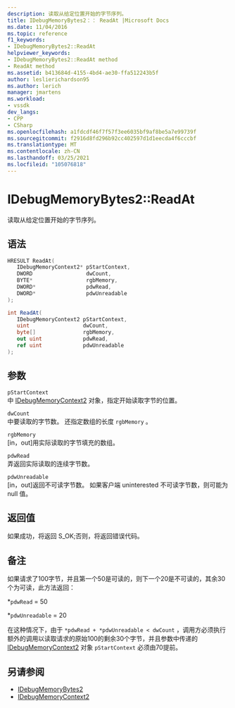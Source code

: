 ```yaml
---
description: 读取从给定位置开始的字节序列。
title: IDebugMemoryBytes2：： ReadAt |Microsoft Docs
ms.date: 11/04/2016
ms.topic: reference
f1_keywords:
- IDebugMemoryBytes2::ReadAt
helpviewer_keywords:
- IDebugMemoryBytes2::ReadAt method
- ReadAt method
ms.assetid: b413684d-4155-4bd4-ae30-ffa512243b5f
author: leslierichardson95
ms.author: lerich
manager: jmartens
ms.workload:
- vssdk
dev_langs:
- CPP
- CSharp
ms.openlocfilehash: a1fdcdf46f7f57f3ee6035bf9af8be5a7e99739f
ms.sourcegitcommit: f2916d8fd296b92cc402597d1d1eecda4f6cccbf
ms.translationtype: MT
ms.contentlocale: zh-CN
ms.lasthandoff: 03/25/2021
ms.locfileid: "105076818"
---
```

# <a name="idebugmemorybytes2readat"></a>IDebugMemoryBytes2::ReadAt
读取从给定位置开始的字节序列。

## <a name="syntax"></a>语法

```cpp
HRESULT ReadAt( 
   IDebugMemoryContext2* pStartContext,
   DWORD                 dwCount,
   BYTE*                 rgbMemory,
   DWORD*                pdwRead,
   DWORD*                pdwUnreadable
);
```

```csharp
int ReadAt(
   IDebugMemoryContext2 pStartContext,
   uint                 dwCount,
   byte[]               rgbMemory,
   out uint             pdwRead,
   ref uint             pdwUnreadable
);
```

## <a name="parameters"></a>参数
`pStartContext`\
中 [IDebugMemoryContext2](../../../extensibility/debugger/reference/idebugmemorycontext2.md) 对象，指定开始读取字节的位置。

`dwCount`\
中要读取的字节数。 还指定数组的长度 `rgbMemory` 。

`rgbMemory`\
[in，out]用实际读取的字节填充的数组。

`pdwRead`\
弄返回实际读取的连续字节数。

`pdwUnreadable`\
[in，out]返回不可读字节数。 如果客户端 uninterested 不可读字节数，则可能为 null 值。

## <a name="return-value"></a>返回值
 如果成功，将返回 S_OK;否则，将返回错误代码。

## <a name="remarks"></a>备注
 如果请求了100字节，并且第一个50是可读的，则下一个20是不可读的，其余30个为可读，此方法返回：

 *`pdwRead` = 50

 *`pdwUnreadable` = 20

 在这种情况下，由于 `*pdwRead + *pdwUnreadable < dwCount` ，调用方必须执行额外的调用以读取请求的原始100的剩余30个字节，并且参数中传递的 [IDebugMemoryContext2](../../../extensibility/debugger/reference/idebugmemorycontext2.md) 对象 `pStartContext` 必须由70提前。

## <a name="see-also"></a>另请参阅
- [IDebugMemoryBytes2](../../../extensibility/debugger/reference/idebugmemorybytes2.md)
- [IDebugMemoryContext2](../../../extensibility/debugger/reference/idebugmemorycontext2.md)
